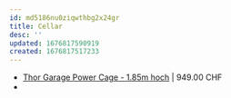 ```yaml
---
id: md5186nu0ziqwthbg2x24gr
title: Cellar
desc: ''
updated: 1676817590919
created: 1676817517233
---
```


- [Thor Garage Power Cage - 1.85m hoch](https://www.strengthshop.ch/garage-cage-1-85m-hoch-strengthshop.html) | 949.00 CHF
- 